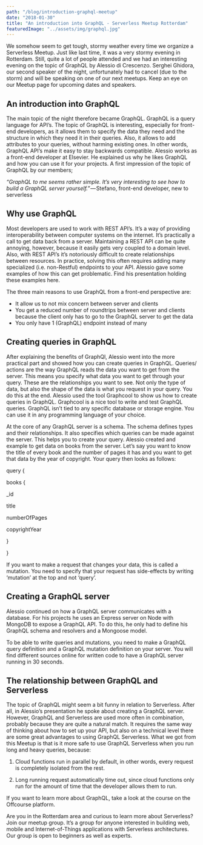 ```yaml
---
path: "/blog/introduction-graphql-meetup"
date: "2018-01-30"
title: "An introduction into GraphQL - Serverless Meetup Rotterdam"
featuredImage: "../assets/img/graphql.jpg"
---
```



We somehow seem to get tough, stormy weather every time we organize a Serverless Meetup. Just like last time, it was a very stormy evening in Rotterdam. Still, quite a lot of people attended and we had an interesting evening on the topic of GraphQL by Alessio di Crescenzo. Serghei Ghidora, our second speaker of the night, unfortunately had to cancel (due to the storm) and will be speaking on one of our next meetups. Keep an eye on our Meetup page for upcoming dates and speakers.


## An introduction into GraphQL

The main topic of the night therefore became GraphQL. GraphQL is a query language for API’s. The topic of GraphQL is interesting, especially for front-end developers, as it allows them to specify the data they need and the structure in which they need it in their queries. Also, it allows to add attributes to your queries, without harming existing ones. In other words, GraphQL API’s make it easy to stay backwards compatible. Alessio works as a front-end developer at Elsevier. He explained us why he likes GraphQL and how you can use it for your projects. A first impression of the topic of GraphQL by our members;

*“GraphQL to me seems rather simple. It’s very interesting to see how to build a GraphQL server yourself.”* — Stefano, front-end developer, new to serverless


## Why use GraphQL

Most developers are used to work with REST API’s. It’s a way of providing interoperability between computer systems on the internet. It’s practically a call to get data back from a server. Maintaining a REST API can be quite annoying, however, because it easily gets very coupled to a domain level. Also, with REST API’s it’s notoriously difficult to create relationships between resources. In practice, solving this often requires adding many specialized (i.e. non-Restful) endpoints to your API. Alessio gave some examples of how this can get problematic. Find his presentation holding these examples here.

The three main reasons to use GraphQL from a front-end perspective are:

- It allow us to not mix concern between server and clients
- You get a reduced number of roundtrips between server and clients because the client only has to go to the GraphQL server to get the data
- You only have 1 (GraphQL) endpoint instead of many


## Creating queries in GraphQL

After explaining the benefits of GraphQl, Alessio went into the more practical part and showed how you can create queries in GraphQL. Queries/ actions are the way GraphQL reads the data you want to get from the server. This means you specify what data you want to get through your query. These are the relationships you want to see. Not only the type of data, but also the shape of the data is what you request in your query. You do this at the end. Alessio used the tool Graphcool to show us how to create queries in GraphQL. Graphcool is a nice tool to write and test GraphQL queries. GraphQL isn’t tied to any specific database or storage engine. You can use it in any programming language of your choice.

At the core of any GraphQL server is a schema. The schema defines types and their relationships. It also specifies which queries can be made against the server. This helps you to create your query. Alessio created and example to get data on books from the server. Let’s say you want to know the title of every book and the number of pages it has and you want to get that data by the year of copyright. Your query then looks as follows:

query {

 books {

 _id

 title

 numberOfPages

 copyrightYear

 }

}


If you want to make a request that changes your data, this is called a mutation. You need to specify that your request has side-effects by writing ‘mutation’ at the top and not ‘query’.


## Creating a GraphQL server

Alessio continued on how a GraphQL server communicates with a database. For his projects he uses an Express server on Node with MongoDB to expose a GraphQL API. To do this, he only had to define his GraphQL schema and resolvers and a Mongoose model.

To be able to write queries and mutations, you need to make a GraphQL query definition and a GraphQL mutation definition on your server. You will find different sources online for written code to have a GraphQL server running in 30 seconds.


## The relationship between GraphQL and Serverless

The topic of GraphQL might seem a bit funny in relation to Serverless. After all, in Alessio’s presentation he spoke about creating a GraphQL server. However, GraphQL and Serverless are used more often in combination, probably because they are quite a natural match. It requires the same way of thinking about how to set up your API, but also on a technical level there are some great advantages to using GraphQL Serverless. What we got from this Meetup is that is it more safe to use GraphQL Serverless when you run long and heavy queries, because:

1. Cloud functions run in parallel by default, in other words, every request is completely isolated from the rest.

2. Long running request automatically time out, since cloud functions only run for the amount of time that the developer allows them to run.

If you want to learn more about GraphQL, take a look at the course on the Offcourse platform.


Are you in the Rotterdam area and curious to learn more about Serverless? Join our meetup group. It’s a group for anyone interested in building web, mobile and Internet-of-Things applications with Serverless architectures. Our group is open to beginners as well as experts.
